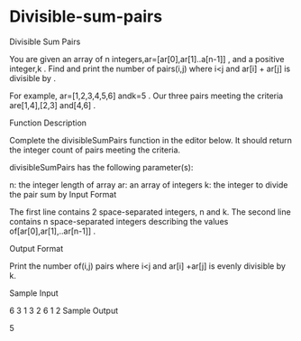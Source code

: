 # Divisible-sum-pairs
Divisible Sum Pairs


You are given an array of n integers,ar=[ar[0],ar[1]..a[n-1]] , and a positive integer,k . Find and print the number of  pairs(i,j) where i<j and ar[i] + ar[j] is divisible by .

For example, ar=[1,2,3,4,5,6] andk=5 . Our three pairs meeting the criteria are[1,4],[2,3]  and[4,6] .

Function Description

Complete the divisibleSumPairs function in the editor below. It should return the integer count of pairs meeting the criteria.

divisibleSumPairs has the following parameter(s):

n: the integer length of array 
ar: an array of integers
k: the integer to divide the pair sum by
Input Format

The first line contains 2 space-separated integers, n and k. 
The second line contains n space-separated integers describing the values of[ar[0],ar[1],..ar[n-1]] .


Output Format

Print the number of(i,j)  pairs where i<j and ar[i] +ar[j]  is evenly divisible by k.

Sample Input

6 3
1 3 2 6 1 2
Sample Output

 5
